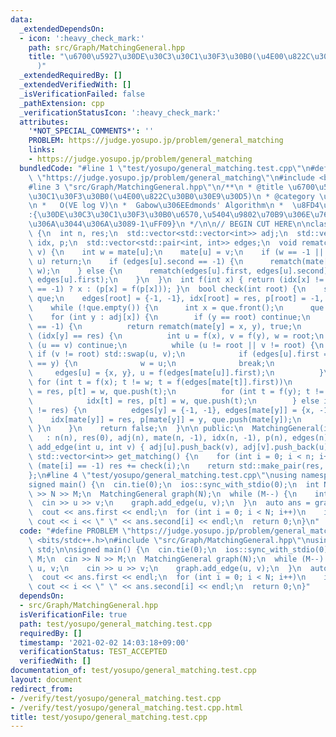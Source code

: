 ```yaml
---
data:
  _extendedDependsOn:
  - icon: ':heavy_check_mark:'
    path: src/Graph/MatchingGeneral.hpp
    title: "\u6700\u5927\u30DE\u30C3\u30C1\u30F3\u30B0(\u4E00\u822C\u30B0\u30E9\u30D5\
      )"
  _extendedRequiredBy: []
  _extendedVerifiedWith: []
  _isVerificationFailed: false
  _pathExtension: cpp
  _verificationStatusIcon: ':heavy_check_mark:'
  attributes:
    '*NOT_SPECIAL_COMMENTS*': ''
    PROBLEM: https://judge.yosupo.jp/problem/general_matching
    links:
    - https://judge.yosupo.jp/problem/general_matching
  bundledCode: "#line 1 \"test/yosupo/general_matching.test.cpp\"\n#define PROBLEM\
    \ \"https://judge.yosupo.jp/problem/general_matching\"\n#include <bits/stdc++.h>\n\
    #line 3 \"src/Graph/MatchingGeneral.hpp\"\n/**\n * @title \u6700\u5927\u30DE\u30C3\
    \u30C1\u30F3\u30B0(\u4E00\u822C\u30B0\u30E9\u30D5)\n * @category \u30B0\u30E9\u30D5\
    \n *   O(VE log V)\n *  Gabow\u306EEdmonds' Algorithm\n *  \u8FD4\u308A\u5024\
    :{\u30DE\u30C3\u30C1\u30F3\u30B0\u6570,\u5404\u9802\u70B9\u306E\u76F8\u65B9(\u3044\
    \u306A\u3044\u306A\u3089-1\uFF09}\n */\n\n// BEGIN CUT HERE\n\nclass MatchingGeneral\
    \ {\n  int n, res;\n  std::vector<std::vector<int>> adj;\n  std::vector<int> mate,\
    \ idx, p;\n  std::vector<std::pair<int, int>> edges;\n  void rematch(int u, int\
    \ v) {\n    int w = mate[u];\n    mate[u] = v;\n    if (w == -1 || mate[w] !=\
    \ u) return;\n    if (edges[u].second == -1) {\n      rematch(mate[w] = edges[u].first,\
    \ w);\n    } else {\n      rematch(edges[u].first, edges[u].second);\n      rematch(edges[u].second,\
    \ edges[u].first);\n    }\n  }\n  int f(int x) { return (idx[x] != res || p[x]\
    \ == -1) ? x : (p[x] = f(p[x])); }\n  bool check(int root) {\n    std::queue<int>\
    \ que;\n    edges[root] = {-1, -1}, idx[root] = res, p[root] = -1, que.push(root);\n\
    \    while (!que.empty()) {\n      int x = que.front();\n      que.pop();\n  \
    \    for (int y : adj[x]) {\n        if (y == root) continue;\n        if (mate[y]\
    \ == -1) {\n          return rematch(mate[y] = x, y), true;\n        } else if\
    \ (idx[y] == res) {\n          int u = f(x), v = f(y), w = root;\n          if\
    \ (u == v) continue;\n          while (u != root || v != root) {\n           \
    \ if (v != root) std::swap(u, v);\n            if (edges[u].first == x && edges[u].second\
    \ == y) {\n              w = u;\n              break;\n            }\n       \
    \     edges[u] = {x, y}, u = f(edges[mate[u]].first);\n          }\n         \
    \ for (int t = f(x); t != w; t = f(edges[mate[t]].first))\n            idx[t]\
    \ = res, p[t] = w, que.push(t);\n          for (int t = f(y); t != w; t = f(edges[mate[t]].first))\n\
    \            idx[t] = res, p[t] = w, que.push(t);\n        } else if (idx[mate[y]]\
    \ != res) {\n          edges[y] = {-1, -1}, edges[mate[y]] = {x, -1};\n      \
    \    idx[mate[y]] = res, p[mate[y]] = y, que.push(mate[y]);\n        }\n     \
    \ }\n    }\n    return false;\n  }\n\n public:\n  MatchingGeneral(int n)\n   \
    \   : n(n), res(0), adj(n), mate(n, -1), idx(n, -1), p(n), edges(n) {}\n  void\
    \ add_edge(int u, int v) { adj[u].push_back(v), adj[v].push_back(u); }\n  std::pair<int,\
    \ std::vector<int>> get_matching() {\n    for (int i = 0; i < n; i++)\n      if\
    \ (mate[i] == -1) res += check(i);\n    return std::make_pair(res, mate);\n  }\n\
    };\n#line 4 \"test/yosupo/general_matching.test.cpp\"\nusing namespace std;\n\n\
    signed main() {\n  cin.tie(0);\n  ios::sync_with_stdio(0);\n  int N, M;\n  cin\
    \ >> N >> M;\n  MatchingGeneral graph(N);\n  while (M--) {\n    int u, v;\n  \
    \  cin >> u >> v;\n    graph.add_edge(u, v);\n  }\n  auto ans = graph.get_matching();\n\
    \  cout << ans.first << endl;\n  for (int i = 0; i < N; i++)\n    if (i < ans.second[i])\
    \ cout << i << \" \" << ans.second[i] << endl;\n  return 0;\n}\n"
  code: "#define PROBLEM \"https://judge.yosupo.jp/problem/general_matching\"\n#include\
    \ <bits/stdc++.h>\n#include \"src/Graph/MatchingGeneral.hpp\"\nusing namespace\
    \ std;\n\nsigned main() {\n  cin.tie(0);\n  ios::sync_with_stdio(0);\n  int N,\
    \ M;\n  cin >> N >> M;\n  MatchingGeneral graph(N);\n  while (M--) {\n    int\
    \ u, v;\n    cin >> u >> v;\n    graph.add_edge(u, v);\n  }\n  auto ans = graph.get_matching();\n\
    \  cout << ans.first << endl;\n  for (int i = 0; i < N; i++)\n    if (i < ans.second[i])\
    \ cout << i << \" \" << ans.second[i] << endl;\n  return 0;\n}"
  dependsOn:
  - src/Graph/MatchingGeneral.hpp
  isVerificationFile: true
  path: test/yosupo/general_matching.test.cpp
  requiredBy: []
  timestamp: '2021-02-02 14:03:18+09:00'
  verificationStatus: TEST_ACCEPTED
  verifiedWith: []
documentation_of: test/yosupo/general_matching.test.cpp
layout: document
redirect_from:
- /verify/test/yosupo/general_matching.test.cpp
- /verify/test/yosupo/general_matching.test.cpp.html
title: test/yosupo/general_matching.test.cpp
---
```

